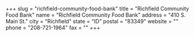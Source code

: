+++
slug = "richfield-community-food-bank"
title = "Richfield Community Food Bank"
name = "Richfield Community Food Bank"
address = "410 S. Main St."
city = "Richfield"
state = "ID"
postal = "83349"
website = ""
phone = "208-721-1964"
fax = ""
+++
